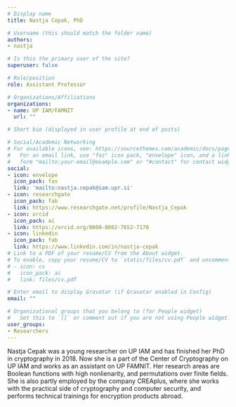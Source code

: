 ```yaml
---
# Display name
title: Nastja Cepak, PhD

# Username (this should match the folder name)
authors:
- nastja

# Is this the primary user of the site?
superuser: false

# Role/position
role: Assistant Professor

# Organizations/Affiliations
organizations:
- name: UP IAM/FAMNIT
  url: ""

# Short bio (displayed in user profile at end of posts)

# Social/Academic Networking
# For available icons, see: https://sourcethemes.com/academic/docs/page-builder/#icons
#   For an email link, use "fas" icon pack, "envelope" icon, and a link in the
#   form "mailto:your-email@example.com" or "#contact" for contact widget.
social:
- icon: envelope
  icon_pack: fas
  link: 'mailto:nastja.cepak@iam.upr.si'
- icon: researchgate
  icon_pack: fab
  link: https://www.researchgate.net/profile/Nastja_Cepak
- icon: orcid
  icon_pack: ai
  link: https://orcid.org/0000-0002-7652-7170
- icon: linkedin
  icon_pack: fab
  link: https://www.linkedin.com/in/nastja-cepak
# Link to a PDF of your resume/CV from the About widget.
# To enable, copy your resume/CV to `static/files/cv.pdf` and uncomment the lines below.
# - icon: cv
#   icon_pack: ai
#   link: files/cv.pdf

# Enter email to display Gravatar (if Gravatar enabled in Config)
email: ""

# Organizational groups that you belong to (for People widget)
#   Set this to `[]` or comment out if you are not using People widget.
user_groups:
- Researchers
---
```

Nastja Cepak was a young researcher on UP IAM and has finished her PhD in cryptography in 2018. Now she is a part of the Center of Cryptography on UP IAM and works as an assistant on UP FAMNIT. Her research areas are Boolean functions with high nonlienarity, and permutations over finite fields. She is also partly employed by the company CREAplus, where she works with the practical side of cryptography and computer security, and performs technical trainings for encryption products abroad.